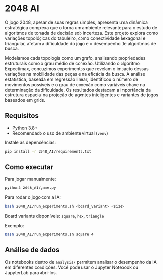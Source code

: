 # 2048 AI

O jogo 2048, apesar de suas regras simples, apresenta uma dinâmica estratégica complexa que o torna um ambiente relevante para o estudo de algoritmos de tomada de decisão sob incerteza. Este projeto explora como variações topológicas do tabuleiro, como conectividade hexagonal e triangular, afetam a dificuldade do jogo e o desempenho de algoritmos de busca.

Modelamos cada topologia como um grafo, analisando propriedades estruturais como o grau médio de conexão. Utilizando o algoritmo Expectimax, conduzimos experimentos que revelam o impacto dessas variações na mobilidade das peças e na eficácia da busca. A análise estatística, baseada em regressão linear, identificou o número de movimentos possíveis e o grau de conexão como variáveis chave na determinação da dificuldade. Os resultados destacam a importância da estrutura espacial na projeção de agentes inteligentes e variantes de jogos baseados em grids.


## Requisitos

- Python 3.8+
- Recomendado o uso de ambiente virtual (`venv`)

Instale as dependências:

```bash
pip install -r 2048_AI/requirements.txt
```

## Como executar

Para jogar manualmente:

```bash
python3 2048_AI/game.py
```

Para rodar o jogo com a IA:

```bash
bash 2048_AI/run_experiments.sh <board_variant> <size>
```

Board variants disponíveis: `square`, `hex`, `triangle`

Exemplo:

```bash
bash 2048_AI/run_experiments.sh square 4
```

## Análise de dados

Os notebooks dentro de `analysis/` permitem analisar o desempenho da IA em diferentes condições. Você pode usar o Jupyter Notebook ou JupyterLab para abri-los.
